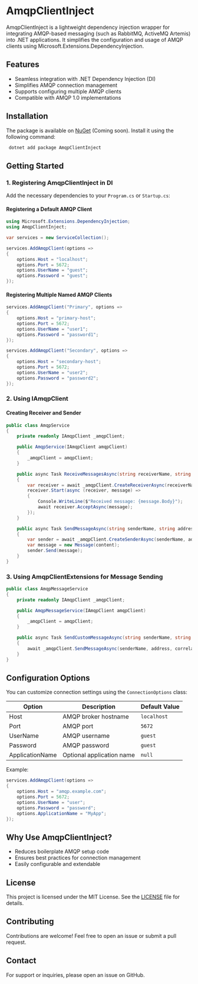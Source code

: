 # AmqpClientInject

AmqpClientInject is a lightweight dependency injection wrapper for integrating AMQP-based messaging (such as RabbitMQ, ActiveMQ Artemis) into .NET applications. It simplifies the configuration and usage of AMQP clients using Microsoft.Extensions.DependencyInjection.

## Features
- Seamless integration with .NET Dependency Injection (DI)
- Simplifies AMQP connection management
- Supports configuring multiple AMQP clients
- Compatible with AMQP 1.0 implementations

## Installation
The package is available on [NuGet](https://www.nuget.org/) (Coming soon). Install it using the following command:

```sh
 dotnet add package AmqpClientInject
```

## Getting Started

### 1. Registering AmqpClientInject in DI
Add the necessary dependencies to your `Program.cs` or `Startup.cs`:

#### Registering a Default AMQP Client
```csharp
using Microsoft.Extensions.DependencyInjection;
using AmqpClientInject;

var services = new ServiceCollection();

services.AddAmqpClient(options =>
{
    options.Host = "localhost";
    options.Port = 5672;
    options.UserName = "guest";
    options.Password = "guest";
});
```

#### Registering Multiple Named AMQP Clients
```csharp
services.AddAmqpClient("Primary", options =>
{
    options.Host = "primary-host";
    options.Port = 5672;
    options.UserName = "user1";
    options.Password = "password1";
});

services.AddAmqpClient("Secondary", options =>
{
    options.Host = "secondary-host";
    options.Port = 5672;
    options.UserName = "user2";
    options.Password = "password2";
});
```

### 2. Using IAmqpClient

#### Creating Receiver and Sender
```csharp
public class AmqpService
{
    private readonly IAmqpClient _amqpClient;

    public AmqpService(IAmqpClient amqpClient)
    {
        _amqpClient = amqpClient;
    }

    public async Task ReceiveMessagesAsync(string receiverName, string address)
    {
        var receiver = await _amqpClient.CreateReceiverAsync(receiverName, address);
        receiver.Start(async (receiver, message) =>
        {
            Console.WriteLine($"Received message: {message.Body}");
            await receiver.AcceptAsync(message);
        });
    }

    public async Task SendMessageAsync(string senderName, string address, string content)
    {
        var sender = await _amqpClient.CreateSenderAsync(senderName, address);
        var message = new Message(content);
        sender.Send(message);
    }
}
```

### 3. Using AmqpClientExtensions for Message Sending
```csharp
public class AmqpMessageService
{
    private readonly IAmqpClient _amqpClient;

    public AmqpMessageService(IAmqpClient amqpClient)
    {
        _amqpClient = amqpClient;
    }

    public async Task SendCustomMessageAsync(string senderName, string address, string correlationId, string content, TimeSpan? delay = null)
    {
        await _amqpClient.SendMessageAsync(senderName, address, correlationId, content, delay);
    }
}
```

## Configuration Options
You can customize connection settings using the `ConnectionOptions` class:

| Option           | Description                          | Default Value |
|-----------------|----------------------------------|--------------|
| Host           | AMQP broker hostname             | `localhost`  |
| Port           | AMQP port                         | `5672`       |
| UserName       | AMQP username                    | `guest`      |
| Password       | AMQP password                    | `guest`      |
| ApplicationName| Optional application name        | `null`       |

Example:
```csharp
services.AddAmqpClient(options =>
{
    options.Host = "amqp.example.com";
    options.Port = 5672;
    options.UserName = "user";
    options.Password = "password";
    options.ApplicationName = "MyApp";
});
```

## Why Use AmqpClientInject?
- Reduces boilerplate AMQP setup code
- Ensures best practices for connection management
- Easily configurable and extendable

## License
This project is licensed under the MIT License. See the [LICENSE](LICENSE) file for details.

## Contributing
Contributions are welcome! Feel free to open an issue or submit a pull request.

## Contact
For support or inquiries, please open an issue on GitHub.

